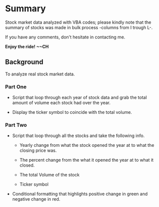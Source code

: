 # Summary 
Stock market data analyzed with VBA codes; please kindly note that the summary of stocks was made in bulk process -columns from I trough L-. 

If you have any comments, don't hesitate in contacting me. 


**Enjoy the ride! 
~~CH**

## Background

To analyze real stock market data. 

### Part One

* Script that loop through each year of stock data and grab the total amount of volume each stock had over the year.

* Display the ticker symbol to coincide with the total volume.


### Part Two

* Script that loop through all the stocks and take the following info.

  * Yearly change from what the stock opened the year at to what the closing price was.

  * The percent change from the what it opened the year at to what it closed.

  * The total Volume of the stock

  * Ticker symbol

* Conditional formatting that highlights positive change in green and negative change in red.




